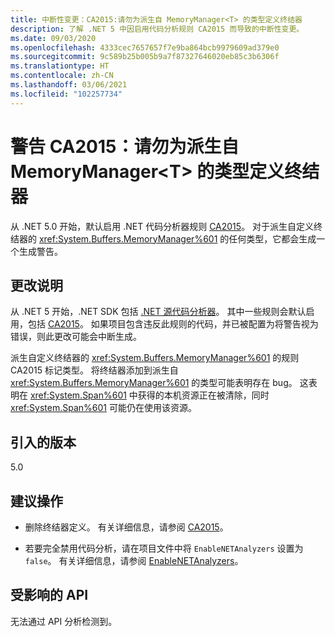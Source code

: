 ```yaml
---
title: 中断性变更：CA2015:请勿为派生自 MemoryManager<T> 的类型定义终结器
description: 了解 .NET 5 中因启用代码分析规则 CA2015 而导致的中断性变更。
ms.date: 09/03/2020
ms.openlocfilehash: 4333cec7657657f7e9ba864bcb9979609ad379e0
ms.sourcegitcommit: 9c589b25b005b9a7f87327646020eb85c3b6306f
ms.translationtype: HT
ms.contentlocale: zh-CN
ms.lasthandoff: 03/06/2021
ms.locfileid: "102257734"
---
```

# <a name="warning-ca2015-do-not-define-finalizers-for-types-derived-from-memorymanagert"></a>警告 CA2015：请勿为派生自 MemoryManager\<T> 的类型定义终结器

从 .NET 5.0 开始，默认启用 .NET 代码分析器规则 [CA2015](/visualstudio/code-quality/ca2015)。 对于派生自定义终结器的 <xref:System.Buffers.MemoryManager%601> 的任何类型，它都会生成一个生成警告。

## <a name="change-description"></a>更改说明

从 .NET 5 开始，.NET SDK 包括 [.NET 源代码分析器](../../../../fundamentals/code-analysis/overview.md)。 其中一些规则会默认启用，包括 [CA2015](/visualstudio/code-quality/ca2015)。 如果项目包含违反此规则的代码，并已被配置为将警告视为错误，则此更改可能会中断生成。

派生自定义终结器的 <xref:System.Buffers.MemoryManager%601> 的规则 CA2015 标记类型。 将终结器添加到派生自 <xref:System.Buffers.MemoryManager%601> 的类型可能表明存在 bug。 这表明在 <xref:System.Span%601> 中获得的本机资源正在被清除，同时 <xref:System.Span%601> 可能仍在使用该资源。

## <a name="version-introduced"></a>引入的版本

5.0

## <a name="recommended-action"></a>建议操作

- 删除终结器定义。 有关详细信息，请参阅 [CA2015](/visualstudio/code-quality/ca2015)。

- 若要完全禁用代码分析，请在项目文件中将 `EnableNETAnalyzers` 设置为 `false`。 有关详细信息，请参阅 [EnableNETAnalyzers](../../../project-sdk/msbuild-props.md#enablenetanalyzers)。

## <a name="affected-apis"></a>受影响的 API

无法通过 API 分析检测到。

<!--

### Affected APIs

Not detectable via API analysis.

### Category

Code analysis

-->
